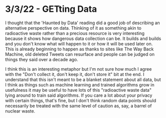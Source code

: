 # 3/3/22 - GETting Data
I thought that the 'Haunted by Data' reading did a good job of describing an alternative perspective on data. Thinking of it as something akin to radioactive waste rather than a precious resource is very interesting because it shows how dangerous data collection can be. It builds and builds and you don't know what will happen to it or how it will be used later on. This is already beginning to happen as thanks to sites like The Way Back Machine, old deleted Tweets can resurface and people can be judged on things they said over a decade ago.

I think this is an interesting metaphor but I'm not sure how much I agree with the "Don't collect it, don't keep it, don't store it" bit at the end. I understand that this isn't meant to be a blanket statement about all data, but I think as things such as machine learning and trained algorithms grow in usefulness it may be useful to have lots of this "radioactive waste data" lying around to train said algorithms. If you care a lot about your privacy with certain things, that's fine, but I don't think random data points should necessarily be treated with the same level of caution as, say, a barrel of nuclear waste.
